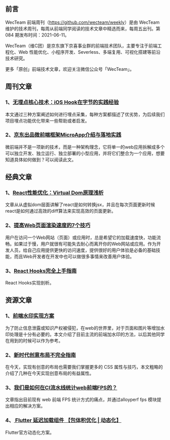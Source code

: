 ## 前言

WecTeam 前端周刊（<https://github.com/wecteam/weekly>）是由 WecTeam 维护的技术周刊，每周从前端同学阅读的技术文章中精选而来，每周五出刊。第 084 期发布时间：2021-06-11。

WecTeam（维C团）是京东旗下京喜事业群的前端技术团队，主要专注于前端工程化、Web 性能优化、小程序开发、Severless、多端复用、可视化搭建等前沿技术研究。

更多「原创」前端技术文章，欢迎关注微信公众号「WecTeam」。


## 周刊文章

### 1、[无埋点核心技术：iOS Hook在字节的实践经验](https://mp.weixin.qq.com/s/8nq6q1p5-RJPiDTEJquyNQ)

本文通过三种方案阐述如何进行埋点采集，每种方案都描述了优劣势，为后续我们项目埋点功能优化带来一些帮助或者启发。

### 2、[京东出品微前端框架MicroApp介绍与落地实践](https://mp.weixin.qq.com/s/6A6TqQpWgN1_KoxUMx3FFw)

微前端并不是一项新的技术，而是一种架构理念，它将单一的web应用拆解成多个可以独立开发、独立运行、独立部署的小型应用，并将它们整合为一个应用，想要知道具体如何做到？可以阅读此文。


## 经典文章

### 1、[React性能优化：Virtual Dom原理浅析](https://zhuanlan.zhihu.com/p/36798520)

文章从从虚拟dom层面讲解了react是如何转换jsx，并且在每次页面更新时候react是如何通过高效的diff算法来实现高效的页面更新。 

### 2、[提高Web页面渲染速度的7个技巧](https://mp.weixin.qq.com/s/vAP24RkjAVEUkn0QAZfI3A)

用户在访问一个Web网站（页面）或应用时，总是希望它的加载速度快，功能流畅。如果过于慢，用户就很有可能失去耐心而离开你的Web网站或应用。作为开发人员，给自己应用提供更快的访问速度，提供很好的用户体验是必备的基础技能，而且Web开发者在开发中也可以做很多事情来改善用户体验。

### 3、[React Hooks完全上手指南](https://zhuanlan.zhihu.com/p/92211533)

React Hooks实现剖析。


## 资源文章

### 1、[前端水印实现方案](https://mp.weixin.qq.com/s/9OLOL_M-Z3aMay3bWRUpCQ)

为了防止信息泄露或知识产权被侵犯，在web的世界里，对于页面和图片等增加水印处理是十分有必要的。本文介绍了目前主流的前端加水印的方法，以后其他同学在用到的时候可以作为参考。

### 2、[新时代创意布局不完全指南](https://segmentfault.com/a/1190000040072323)

在今天，实现有创意的布局也需要我们掌握更多的 CSS 属性与技巧，本文粗略的介绍了几种在今天实现创意布局的有益属性。

### 3、[我们是如何在CI流水线统计web前端FPS的？](https://mp.weixin.qq.com/s/fD-jtZ0ETUWwyL3YhmA3kw)

文章指出目前现有 web 前端 FPS 统计方式的痛点，并通过alloyperf fps 模块提出相应的解决方案。

### 4、[ Flutter 延迟加载组件 【包体积优化 | 动态化】](https://juejin.cn/post/6970870114316976142?utm_source=gold_browser_extension)

Flutter官方动态化方案。